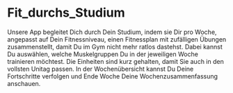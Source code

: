 # Fit_durchs_Studium

Unsere App begleitet Dich durch Dein Studium, indem sie Dir pro Woche, angepasst auf Dein Fitnessniveau, einen Fitnessplan mit zufälligen Übungen zusammenstellt, damit Du im Gym nicht mehr ratlos dastehst. Dabei kannst Du auswählen, welche Muskelgruppen Du in der jeweiligen Woche trainieren möchtest. Die Einheiten sind kurz gehalten, damit Sie auch in den vollsten Unitag passen. In der Wochenübersicht kannst Du Deine Fortschritte verfolgen und Ende Woche Deine Wochenzusammenfassung anschauen. 
